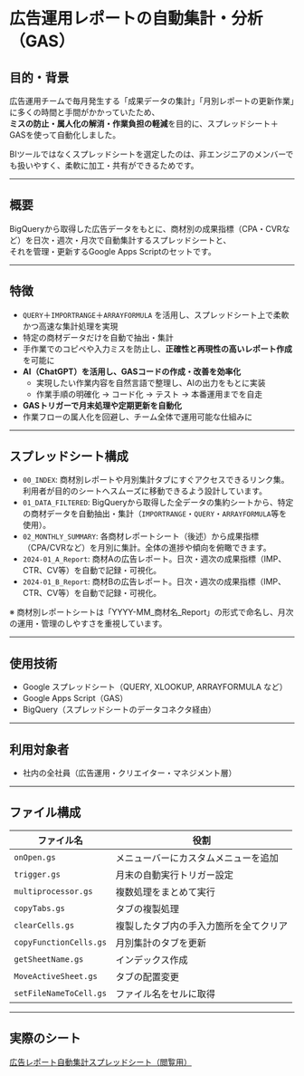 # 広告運用レポートの自動集計・分析（GAS）

## 目的・背景
広告運用チームで毎月発生する「成果データの集計」「月別レポートの更新作業」に多くの時間と手間がかかっていたため、  
**ミスの防止・属人化の解消・作業負担の軽減**を目的に、スプレッドシート＋GASを使って自動化しました。

BIツールではなくスプレッドシートを選定したのは、非エンジニアのメンバーでも扱いやすく、柔軟に加工・共有ができるためです。

---

## 概要
BigQueryから取得した広告データをもとに、商材別の成果指標（CPA・CVRなど）を日次・週次・月次で自動集計するスプレッドシートと、  
それを管理・更新するGoogle Apps Scriptのセットです。

---

## 特徴
- `QUERY`＋`IMPORTRANGE`＋`ARRAYFORMULA` を活用し、スプレッドシート上で柔軟かつ高速な集計処理を実現
- 特定の商材データだけを自動で抽出・集計
- 手作業でのコピペや入力ミスを防止し、**正確性と再現性の高いレポート作成**を可能に
- **AI（ChatGPT）を活用し、GASコードの作成・改善を効率化**
    - 実現したい作業内容を自然言語で整理し、AIの出力をもとに実装
    - 作業手順の明確化 → コード化 → テスト → 本番運用までを自走
- **GASトリガーで月末処理や定期更新を自動化**
- 作業フローの属人化を回避し、チーム全体で運用可能な仕組みに

---

## スプレッドシート構成

- `00_INDEX`: 商材別レポートや月別集計タブにすぐアクセスできるリンク集。利用者が目的のシートへスムーズに移動できるよう設計しています。
- `01_DATA_FILTERED`: BigQueryから取得した全データの集約シートから、特定の商材データを自動抽出・集計（`IMPORTRANGE`・`QUERY`・`ARRAYFORMULA`等を使用）。
- `02_MONTHLY_SUMMARY`: 各商材レポートシート（後述）から成果指標（CPA/CVRなど）を月別に集計。全体の進捗や傾向を俯瞰できます。
- `2024-01_A_Report`: 商材Aの広告レポート。日次・週次の成果指標（IMP、CTR、CV等）を自動で記録・可視化。
- `2024-01_B_Report`: 商材Bの広告レポート。日次・週次の成果指標（IMP、CTR、CV等）を自動で記録・可視化。

※ 商材別レポートシートは「YYYY-MM_商材名_Report」の形式で命名し、月次の運用・管理のしやすさを重視しています。

---

## 使用技術
- Google スプレッドシート（QUERY, XLOOKUP, ARRAYFORMULA など）
- Google Apps Script（GAS）
- BigQuery（スプレッドシートのデータコネクタ経由）

---

## 利用対象者
- 社内の全社員（広告運用・クリエイター・マネジメント層）

---

## ファイル構成

| ファイル名 | 役割 |
|------------|------|
| `onOpen.gs` | メニューバーにカスタムメニューを追加 |
| `trigger.gs` | 月末の自動実行トリガー設定 |
| `multiprocessor.gs` | 複数処理をまとめて実行 |
| `copyTabs.gs` | タブの複製処理 |
| `clearCells.gs` | 複製したタブ内の手入力箇所を全てクリア |
| `copyFunctionCells.gs` | 月別集計のタブを更新 |
| `getSheetName.gs` | インデックス作成 |
| `MoveActiveSheet.gs` | タブの配置変更 |
| `setFileNameToCell.gs` | ファイル名をセルに取得 |

---

## 実際のシート
 [広告レポート自動集計スプレッドシート（閲覧用）](https://docs.google.com/spreadsheets/d/XXXXXXXXXXX)

